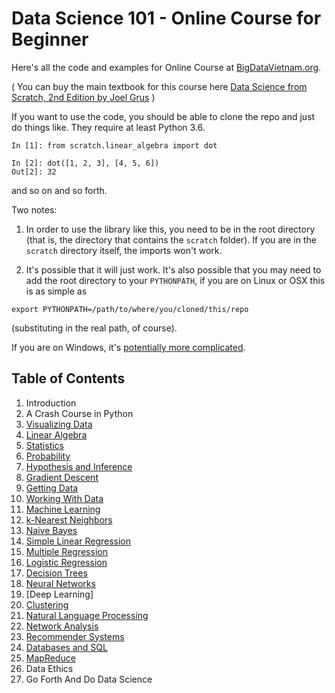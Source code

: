 Data Science 101 - Online Course for Beginner
=========================

Here's all the code and examples for Online Course at [BigDataVietnam.org](https://www.bigdatavietnam.org/p/data-science-101-online-course-for.html).

( You can buy the main textbook for this course here [Data Science from Scratch, 2nd Edition by Joel Grus](https://www.oreilly.com/library/view/data-science-from/9781492041122/) )

If you want to use the code, you should be able to clone the repo and just do things like.  They require at least Python 3.6.

```
In [1]: from scratch.linear_algebra import dot

In [2]: dot([1, 2, 3], [4, 5, 6])
Out[2]: 32
```

and so on and so forth.

Two notes:

1. In order to use the library like this, you need to be in the root directory (that is, the directory that contains the `scratch` folder). If you are in the `scratch` directory itself, the imports won't work.

2. It's possible that it will just work. It's also possible that you may need to add the root directory to your `PYTHONPATH`, if you are on Linux or OSX this is as simple as 

```
export PYTHONPATH=/path/to/where/you/cloned/this/repo
```

(substituting in the real path, of course).

If you are on Windows, it's [potentially more complicated](https://stackoverflow.com/questions/3701646/how-to-add-to-the-pythonpath-in-windows-so-it-finds-my-modules-packages).

## Table of Contents

1. Introduction
2. A Crash Course in Python
3. [Visualizing Data](https://github.com/bigdatavietnam-org/data-science-from-scratch/blob/master/scratch/visualization.py)
4. [Linear Algebra](https://github.com/bigdatavietnam-org/data-science-from-scratch/blob/master/scratch/linear_algebra.py)
5. [Statistics](https://github.com/bigdatavietnam-org/data-science-from-scratch/blob/master/scratch/statistics.py)
6. [Probability](https://github.com/bigdatavietnam-org/data-science-from-scratch/blob/master/scratch/probability.py)
7. [Hypothesis and Inference](https://github.com/bigdatavietnam-org/data-science-from-scratch/blob/master/scratch/inference.py)
8. [Gradient Descent](https://github.com/bigdatavietnam-org/data-science-from-scratch/blob/master/scratch/gradient_descent.py)
9. [Getting Data](https://github.com/bigdatavietnam-org/data-science-from-scratch/blob/master/scratch/getting_data.py)
10. [Working With Data](https://github.com/bigdatavietnam-org/data-science-from-scratch/blob/master/scratch/working_with_data.py)
11. [Machine Learning](https://github.com/bigdatavietnam-org/data-science-from-scratch/blob/master/scratch/machine_learning.py)
12. [k-Nearest Neighbors](https://github.com/bigdatavietnam-org/data-science-from-scratch/blob/master/scratch/nearest_neighbors.py)
13. [Naive Bayes](https://github.com/bigdatavietnam-org/data-science-from-scratch/blob/master/scratch/naive_bayes.py)
14. [Simple Linear Regression](https://github.com/bigdatavietnam-org/data-science-from-scratch/blob/master/scratch/simple_linear_regression.py)
15. [Multiple Regression](https://github.com/bigdatavietnam-org/data-science-from-scratch/blob/master/scratch/multiple_regression.py)
16. [Logistic Regression](https://github.com/bigdatavietnam-org/data-science-from-scratch/blob/master/scratch/logistic_regression.py)
17. [Decision Trees](https://github.com/bigdatavietnam-org/data-science-from-scratch/blob/master/scratch/decision_trees.py)
18. [Neural Networks](https://github.com/bigdatavietnam-org/data-science-from-scratch/blob/master/scratch/neural_networks.py)
19. [Deep Learning]
20. [Clustering](https://github.com/bigdatavietnam-org/data-science-from-scratch/blob/master/scratch/clustering.py)
21. [Natural Language Processing](https://github.com/bigdatavietnam-org/data-science-from-scratch/blob/master/scratch/nlp.py)
22. [Network Analysis](https://github.com/bigdatavietnam-org/data-science-from-scratch/blob/master/scratch/network_analysis.py)
23. [Recommender Systems](https://github.com/bigdatavietnam-org/data-science-from-scratch/blob/master/scratch/recommender_systems.py)
24. [Databases and SQL](https://github.com/bigdatavietnam-org/data-science-from-scratch/blob/master/scratch/databases.py)
25. [MapReduce](https://github.com/bigdatavietnam-org/data-science-from-scratch/blob/master/scratch/mapreduce.py)
26. Data Ethics
27. Go Forth And Do Data Science
